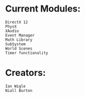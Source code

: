 # Current Modules:
```
DirectX 12
PhysX
XAudio
Event Manager
Math Library
SubSystem 
World Scenes
Timer functionality
```

# Creators:
```
Ian Wigle
Niall Burton
```
